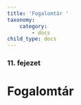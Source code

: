 ```yaml
---
title: 'Fogalomtár '
taxonomy:
    category:
        - docs
child_type: docs
---
```


### 11. fejezet

# Fogalomtár